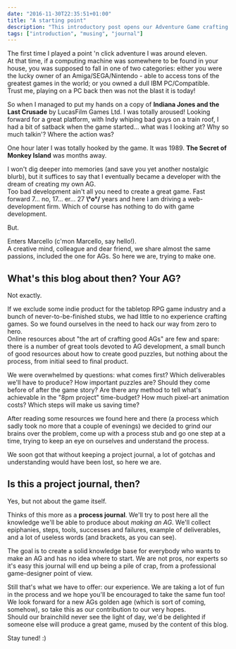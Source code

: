 ```yaml
---
date: "2016-11-30T22:35:51+01:00"
title: "A starting point"
description: "This introductory post opens our Adventure Game crafting journal. If you plan to make you point & click AG, you may find here some useful information about the process."
tags: ["introduction", "musing", "journal"]
---
```


The first time I played a point 'n click adventure I was around eleven.  
At that time, if a computing machine was somewhere to be found in your house, you was supposed to fall in one of two categories: either you were the lucky owner of an Amiga/SEGA/Nintendo - able to access tons of the greatest games in the world; or you owned a dull IBM PC/Compatible.  
Trust me, playing on a PC back then was not the blast it is today!

<!--more-->

So when I managed to put my hands on a copy of **Indiana Jones and the Last Crusade** by LucasFilm Games Ltd. I was totally aroused! Looking forward for a great platform, with Indy whiping bad guys on a train roof, I had a bit of satback when the game started... what was I looking at? Why so much talkin'? Where the action was?

One hour later I was totally hooked by the game. It was 1989. **The Secret of Monkey Island** was months away.

I won't dig deeper into memories (and save you yet another nostalgic blurb), but it suffices to say that I eventually became a developer with the dream of creating my own AG.  
Too bad development ain't all you need to create a great game. Fast forward 7... no, 17... er... 27 **\°o°/** years and here I am driving a web-development firm. Which of course has nothing to do with game development.

But.

Enters Marcello (c'mon Marcello, say hello!).  
A creative mind, colleague and dear friend, we share almost the same passions, included the one for AGs. So here we are, trying to make one.

## What's this blog about then? Your AG?

Not exactly.

If we exclude some indie product for the tabletop RPG game industry and a bunch of never-to-be-finished stubs, we had little to no experience crafting games. So we found ourselves in the need to hack our way from zero to hero.  
Online resources about "the art of crafting good AGs" are few and spare: there is a number of great tools devoted to AG development, a small bunch of good resources about how to create good puzzles, but nothing about the process, from initial seed to final product.

We were overwhelmed by questions: what comes first? Which deliverables we'll have to produce? How important puzzles are? Should they come before of after the game story? Are there any method to tell what's achievable in the "8pm project" time-budget? How much pixel-art animation costs? Which steps will make us saving time?

After reading some resources we found here and there (a process which sadly took no more that a couple of evenings) we decided to grind our brains over the problem, come up with a process stub and go one step at a time, trying to keep an eye on ourselves and understand the process.

We soon got that without keeping a project journal, a lot of gotchas and understanding would have been lost, so here we are.

## Is this a project journal, then?

Yes, but not about the game itself.

Thinks of this more as a **process journal**. We'll try to post here all the knowledge we'll be able to produce about _making an AG_. We'll collect epiphanies, steps, tools, successes and failures, example of deliverables, and a lot of useless words (and brackets, as you can see).

The goal is to create a solid knowledge base for everybody who wants to make an AG and has no idea where to start. We are not pros, nor experts so it's easy this journal will end up being a pile of crap, from a professional game-designer point of view.

Still that's what we have to offer: our experience. We are taking a lot of fun in the process and we hope you'll be encouraged to take the same fun too! We look forward for a new AGs golden age (which is sort of coming, somehow), so take this as our contribution to our very hopes.  
Should our brainchild never see the light of day, we'd be delighted if someone else will produce a great game, mused by the content of this blog.

Stay tuned! :)
